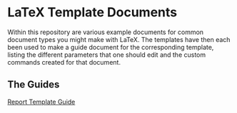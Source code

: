# LaTeX Template Documents

Within this repository are various example documents for common document types you might make with LaTeX. The templates have then each been used to make a guide document for the corresponding template, listing the different parameters that one should edit and the custom commands created for that document.

## The Guides

[Report Template Guide](./Report%20Template%20-%20Guide/build_report%20template%20guide/report%20template%20guide.pdf)